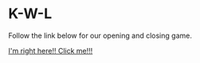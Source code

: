 # K-W-L
Follow the link below for our opening and closing game.

[I'm right here!! Click me!!!](https://docs.google.com/document/d/1dV5M03mVOP7ZNT8wXbTwNswymoOetrxRWLv1uLQ87V8/edit?usp=sharing)
